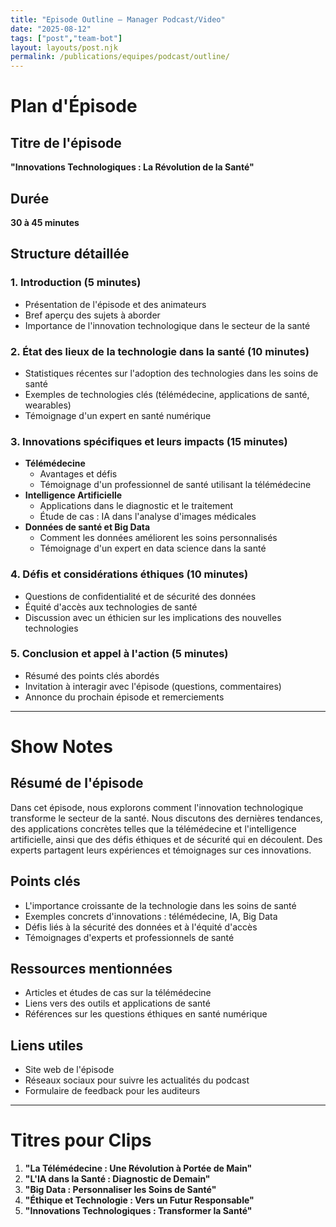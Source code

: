 ```yaml
---
title: "Episode Outline — Manager Podcast/Video"
date: "2025-08-12"
tags: ["post","team-bot"]
layout: layouts/post.njk
permalink: /publications/equipes/podcast/outline/
---
```

# Plan d'Épisode

## Titre de l'épisode
**"Innovations Technologiques : La Révolution de la Santé"**

## Durée
**30 à 45 minutes**

## Structure détaillée

### 1. Introduction (5 minutes)
- Présentation de l'épisode et des animateurs
- Bref aperçu des sujets à aborder
- Importance de l'innovation technologique dans le secteur de la santé

### 2. État des lieux de la technologie dans la santé (10 minutes)
- Statistiques récentes sur l'adoption des technologies dans les soins de santé
- Exemples de technologies clés (télémédecine, applications de santé, wearables)
- Témoignage d'un expert en santé numérique

### 3. Innovations spécifiques et leurs impacts (15 minutes)
- **Télémédecine**
  - Avantages et défis
  - Témoignage d'un professionnel de santé utilisant la télémédecine
- **Intelligence Artificielle**
  - Applications dans le diagnostic et le traitement
  - Étude de cas : IA dans l'analyse d'images médicales
- **Données de santé et Big Data**
  - Comment les données améliorent les soins personnalisés
  - Témoignage d'un expert en data science dans la santé

### 4. Défis et considérations éthiques (10 minutes)
- Questions de confidentialité et de sécurité des données
- Équité d'accès aux technologies de santé
- Discussion avec un éthicien sur les implications des nouvelles technologies

### 5. Conclusion et appel à l'action (5 minutes)
- Résumé des points clés abordés
- Invitation à interagir avec l'épisode (questions, commentaires)
- Annonce du prochain épisode et remerciements

---

# Show Notes

## Résumé de l'épisode
Dans cet épisode, nous explorons comment l'innovation technologique transforme le secteur de la santé. Nous discutons des dernières tendances, des applications concrètes telles que la télémédecine et l'intelligence artificielle, ainsi que des défis éthiques et de sécurité qui en découlent. Des experts partagent leurs expériences et témoignages sur ces innovations.

## Points clés
- L'importance croissante de la technologie dans les soins de santé
- Exemples concrets d'innovations : télémédecine, IA, Big Data
- Défis liés à la sécurité des données et à l'équité d'accès
- Témoignages d'experts et professionnels de santé

## Ressources mentionnées
- Articles et études de cas sur la télémédecine
- Liens vers des outils et applications de santé
- Références sur les questions éthiques en santé numérique

## Liens utiles
- Site web de l'épisode
- Réseaux sociaux pour suivre les actualités du podcast
- Formulaire de feedback pour les auditeurs

---

# Titres pour Clips

1. **"La Télémédecine : Une Révolution à Portée de Main"**
2. **"L'IA dans la Santé : Diagnostic de Demain"**
3. **"Big Data : Personnaliser les Soins de Santé"**
4. **"Éthique et Technologie : Vers un Futur Responsable"**
5. **"Innovations Technologiques : Transformer la Santé"**
